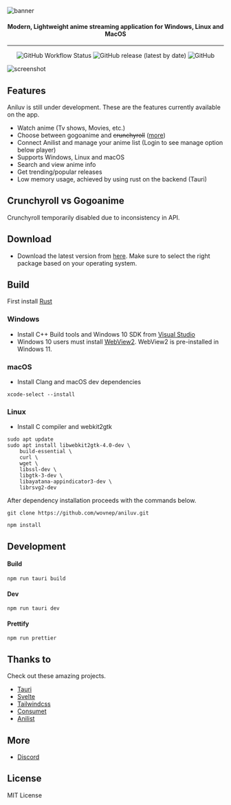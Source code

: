 ![banner](https://i.imgur.com/UY0Iv7x.png)

<h4 align="center"> Modern, Lightweight anime streaming application for Windows, Linux and MacOS </h4>

---

<div align="center">

![GitHub Workflow Status](https://img.shields.io/github/actions/workflow/status/wovnep/aniluv/release.yml?style=plastic)
![GitHub release (latest by date)](https://img.shields.io/github/v/release/wovnep/aniluv)
![GitHub](https://img.shields.io/github/license/wovnep/aniluv)

</div>

![screenshot](https://i.imgur.com/3ceUpAh.png)

## Features

Aniluv is still under development. These are the features currently available on the app.

-   Watch anime (Tv shows, Movies, etc.)
-   Choose between gogoanime and ~~crunchyroll~~ ([more](https://github.com/wovnep/aniluv#crunchyroll-vs-gogoanime))
-   Connect Anilist and manage your anime list (Login to see manage option below player)
-   Supports Windows, Linux and macOS
-   Search and view anime info
-   Get trending/popular releases
-   Low memory usage, achieved by using rust on the backend (Tauri)

## Crunchyroll vs Gogoanime

Crunchyroll temporarily disabled due to inconsistency in API.
## Download

-   Download the latest version from [here](https://github.com/wovnep/aniluv/releases/latest). Make sure to select the right package based on your operating system.

## Build

First install [Rust](https://www.rust-lang.org)

### Windows

-   Install C++ Build tools and Windows 10 SDK from [Visual Studio](https://visualstudio.microsoft.com/visual-cpp-build-tools)
-   Windows 10 users must install [WebView2](https://developer.microsoft.com/en-us/microsoft-edge/webview2/#download-section). WebView2 is pre-installed in Windows 11.

### macOS

-   Install Clang and macOS dev dependencies

```
xcode-select --install
```

### Linux

-   Install C compiler and webkit2gtk

```
sudo apt update
sudo apt install libwebkit2gtk-4.0-dev \
    build-essential \
    curl \
    wget \
    libssl-dev \
    libgtk-3-dev \
    libayatana-appindicator3-dev \
    librsvg2-dev
```

After dependency installation proceeds with the commands below.

```
git clone https://github.com/wovnep/aniluv.git

npm install
```

## Development

#### Build

```
npm run tauri build
```

#### Dev

```
npm run tauri dev
```

#### Prettify

```
npm run prettier
```

## Thanks to

Check out these amazing projects.

-   [Tauri](https://tauri.app/)
-   [Svelte](https://svelte.dev/)
-   [Tailwindcss](https://tailwindcss.com/)
-   [Consumet](https://github.com/consumet)
-   [Anilist](https://anilist.co/)

## More

-   [Discord](https://discord.gg/6uvyxGnNnp)

## License

MIT License
